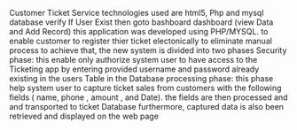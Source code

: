 Customer Ticket Service
technologies used are html5, Php and mysql database
verify
If User Exist then goto bashboard
dashboard (view Data and Add Record)
this application was developed using PHP/MYSQL. to enable customer to register thier ticket electonically to eliminate manual process
to achieve that, the new system is divided into two phases
Security phase: this enable only authorize system user to have access to  the Ticketing app by entering provided username and password already existing in the users Table in the Database
processing phase: this phase help system user to capture ticket sales from customers with the following fields ( name, phone , amount , and Date). the fields are then processed and and transported to ticket Database
furthermore, captured data is also been retrieved and displayed on the web page
